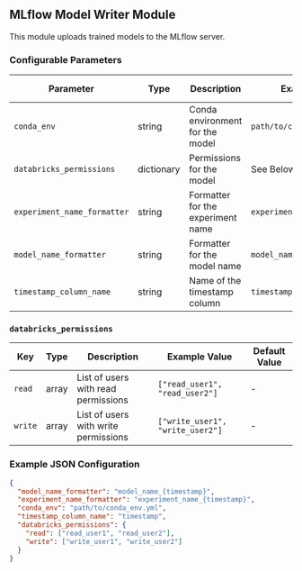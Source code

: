<!--
SPDX-FileCopyrightText: Copyright (c) 2022-2023, NVIDIA CORPORATION & AFFILIATES. All rights reserved.
SPDX-License-Identifier: Apache-2.0

Licensed under the Apache License, Version 2.0 (the "License");
you may not use this file except in compliance with the License.
You may obtain a copy of the License at

http://www.apache.org/licenses/LICENSE-2.0

Unless required by applicable law or agreed to in writing, software
distributed under the License is distributed on an "AS IS" BASIS,
WITHOUT WARRANTIES OR CONDITIONS OF ANY KIND, either express or implied.
See the License for the specific language governing permissions and
limitations under the License.
-->

## MLflow Model Writer Module

This module uploads trained models to the MLflow server.

### Configurable Parameters

| Parameter                   | Type       | Description                       | Example Value                 | Default Value |
|-----------------------------|------------|-----------------------------------|-------------------------------|---------------|
| `conda_env`                 | string     | Conda environment for the model   | `path/to/conda_env.yml`       | `[Required]`  |
| `databricks_permissions`    | dictionary | Permissions for the model         | See Below                     | None          |
| `experiment_name_formatter` | string     | Formatter for the experiment name | `experiment_name_{timestamp}` | `[Required]`  |
| `model_name_formatter`      | string     | Formatter for the model name      | `model_name_{timestamp}`      | `[Required]`  |
| `timestamp_column_name`     | string     | Name of the timestamp column      | `timestamp`                   | timestamp     |

### `databricks_permissions`

| Key     | Type  | Description                          | Example Value                    | Default Value |
|---------|-------|--------------------------------------|----------------------------------|---------------|
| `read`  | array | List of users with read permissions  | `["read_user1", "read_user2"]`   | -             |
| `write` | array | List of users with write permissions | `["write_user1", "write_user2"]` | -             |

### Example JSON Configuration

```json
{
  "model_name_formatter": "model_name_{timestamp}",
  "experiment_name_formatter": "experiment_name_{timestamp}",
  "conda_env": "path/to/conda_env.yml",
  "timestamp_column_name": "timestamp",
  "databricks_permissions": {
    "read": ["read_user1", "read_user2"],
    "write": ["write_user1", "write_user2"]
  }
}